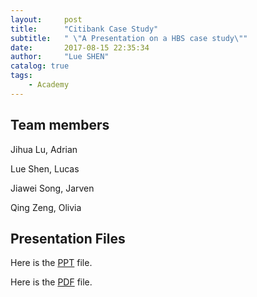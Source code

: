 ```yaml
---
layout:     post
title:      "Citibank Case Study"
subtitle:   " \"A Presentation on a HBS case study\""
date:       2017-08-15 22:35:34
author:     "Lue SHEN"
catalog: true
tags:
    - Academy
---
```


## Team members
Jihua Lu, Adrian

Lue Shen, Lucas

Jiawei Song, Jarven

Qing Zeng, Olivia

## Presentation Files
Here is the <a href="CitibankCaseStudy.pptx">PPT</a> file.

Here is the <a href="CitibankCaseStudy.pdf">PDF</a> file.
